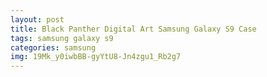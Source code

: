 ```yaml
---
layout: post
title: Black Panther Digital Art Samsung Galaxy S9 Case
tags: samsung galaxy s9
categories: samsung
img: 19Mk_y0iwbBB-gyYtU8-Jn4zgu1_Rb2g7
---
```

